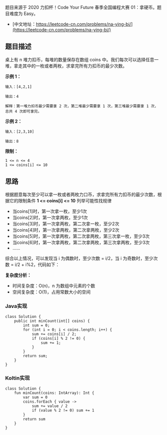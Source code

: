 题目来源于 2020 力扣杯！Code Your Future 春季全国编程大赛 01：拿硬币。题目难度为 Easy。

* [中文地址：https://leetcode-cn.com/problems/na-ying-bi/](https://leetcode-cn.com/problems/na-ying-bi/)

## 题目描述

桌上有 n 堆力扣币，每堆的数量保存在数组 coins 中。我们每次可以选择任意一堆，拿走其中的一枚或者两枚，求拿完所有力扣币的最少次数。

**示例 1：**

```
输入：[4,2,1]

输出：4

解释：第一堆力扣币最少需要拿 2 次，第二堆最少需要拿 1 次，第三堆最少需要拿 1 次，总共 4 次即可拿完。
```

**示例 2：**

```
输入：[2,3,10]

输出：8
```

**限制：**

```
1 <= n <= 4
1 <= coins[i] <= 10
```

## 思路

根据题意每次至少可以拿一枚或者两枚力口币，求拿完所有力扣币的最少次数，根据它的限制条件 **1 <= coins[i] <= 10** 列举可能性找规律

* 当coins[1]时，第一次拿一枚，至少1次
* 当coins[2]时，第一次拿两枚，至少1次
* 当coins[3]时，第一次拿两枚，第二次拿一枚，至少2次
* 当coins[4]时，第一次拿两枚，第二次拿两枚，至少2次
* 当coins[5]时，第一次拿两枚，第二次拿两枚，第三次拿一枚，至少3次
* 当coins[6]时，第一次拿两枚，第二次拿两枚，第三次拿两枚，至少3次
* ......

综合以上情况，可以发现当 i 为偶数时，至少次数 = i/2，当 i 为奇数时，至少次数 = i/2 + i%2，代码如下：

**复杂度分析：**

* 时间复杂度：O(n)，n 为数组中元素的个数
* 空间复杂度：O(1)，占用常数大小的空间

### Java实现

```
class Solution {
    public int minCount(int[] coins) {
        int sum = 0;
        for (int i = 0; i < coins.length; i++) {
            sum += coins[i] / 2;
            if (coins[i] % 2 != 0) {
                sum += 1;
            }
        }
        return sum;
    }
}
```

### Koltin实现

```
class Solution {
    fun minCount(coins: IntArray): Int {
        var sum = 0
        coins.forEach { value ->
            sum += value / 2
            if (value % 2 != 0) sum += 1
        }
        return sum
    }
}
```

